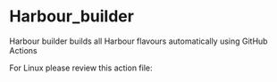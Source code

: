 # Harbour_builder
Harbour builder builds all Harbour flavours automatically using GitHub Actions

For Linux please review this action file:


